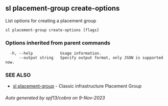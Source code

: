 ## sl placement-group create-options

List options for creating a placement group

```
sl placement-group create-options [flags]
```

### Options inherited from parent commands

```
  -h, --help            Usage information.
      --output string   Specify output format, only JSON is supported now.
```

### SEE ALSO

* [sl placement-group](sl_placement-group.md)	 - Classic infrastructure Placement Group

###### Auto generated by spf13/cobra on 9-Nov-2023
